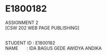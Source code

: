 # E1800182
ASSIGNMENT 2 <br/>
[CSW 202 WEB PAGE PUBLISHING] <br/> <br/>

STUDENT ID  : E1800182 <br/>
NAME &nbsp; &nbsp; &nbsp; : IDA BAGUS GEDE AWIDYA ANDIKA
